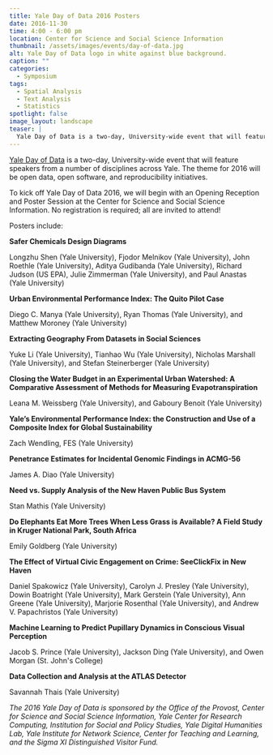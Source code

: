 ```yaml
---
title: Yale Day of Data 2016 Posters
date: 2016-11-30
time: 4:00 - 6:00 pm
location: Center for Science and Social Science Information
thumbnail: /assets/images/events/day-of-data.jpg
alt: Yale Day of Data logo in white against blue background.
caption: ""
categories:
  - Symposium
tags:
  - Spatial Analysis
  - Text Analysis
  - Statistics
spotlight: false
image_layout: landscape
teaser: |
  Yale Day of Data is a two-day, University-wide event that will feature speakers from a number of disciplines across Yale. The theme for 2016 will be open data, open software, and reproducibility initiatives.
---
```

<a href='http://elischolar.library.yale.edu/dayofdata/' target='_blank'>Yale Day of Data</a> is a two-day, University-wide event that will feature speakers from a number of disciplines across Yale. The theme for 2016 will be open data, open software, and reproducibility initiatives.

To kick off Yale Day of Data 2016, we will begin with an Opening Reception and Poster Session at the Center for Science and Social Science Information. No registration is required; all are invited to attend!

Posters include:

**Safer Chemicals Design Diagrams**

Longzhu Shen (Yale University), Fjodor Melnikov (Yale University), John Roethle (Yale University), Aditya Gudibanda (Yale University), Richard Judson (US EPA), Julie Zimmerman (Yale University), and Paul Anastas (Yale University)

**Urban Environmental Performance Index: The Quito Pilot Case**

Diego C. Manya (Yale University), Ryan Thomas (Yale University), and Matthew Moroney (Yale University)

**Extracting Geography From Datasets in Social Sciences**

Yuke Li (Yale University), Tianhao Wu (Yale University), Nicholas Marshall (Yale University), and Stefan Steinerberger (Yale University)

**Closing the Water Budget in an Experimental Urban Watershed: A Comparative Assessment of Methods for Measuring Evapotranspiration**

Leana M. Weissberg (Yale University), and Gaboury Benoit (Yale University)

**Yale’s Environmental Performance Index: the Construction and Use of a Composite Index for Global Sustainability**

Zach Wendling, FES (Yale University)

**Penetrance Estimates for Incidental Genomic Findings in ACMG-56**

James A. Diao (Yale University)

**Need vs. Supply Analysis of the New Haven Public Bus System**

Stan Mathis (Yale University)

**Do Elephants Eat More Trees When Less Grass is Available? A Field Study in Kruger National Park, South Africa**

Emily Goldberg (Yale University)

**The Effect of Virtual Civic Engagement on Crime: SeeClickFix in New Haven**

Daniel Spakowicz (Yale University), Carolyn J. Presley (Yale University), Dowin Boatright (Yale University), Mark Gerstein (Yale University), Ann Greene (Yale University), Marjorie Rosenthal (Yale University), and Andrew V. Papachristos (Yale University)

**Machine Learning to Predict Pupillary Dynamics in Conscious Visual Perception**

Jacob S. Prince (Yale University), Jackson Ding (Yale University), and Owen Morgan (St. John's College)

**Data Collection and Analysis at the ATLAS Detector**

Savannah Thais (Yale University)

*The 2016 Yale Day of Data is sponsored by the Office of the Provost, Center for Science and Social Science Information, Yale Center for Research Computing, Institution for Social and Policy Studies, Yale Digital Humanities Lab, Yale Institute for Network Science, Center for Teaching and Learning, and the Sigma XI Distinguished Visitor Fund.*
